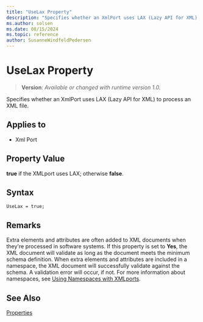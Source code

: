 ```yaml
---
title: "UseLax Property"
description: "Specifies whether an XmlPort uses LAX (Lazy API for XML) to process an XML file."
ms.author: solsen
ms.date: 08/15/2024
ms.topic: reference
author: SusanneWindfeldPedersen
---
```

[//]: # (START>DO_NOT_EDIT)
[//]: # (IMPORTANT:Do not edit any of the content between here and the END>DO_NOT_EDIT.)
[//]: # (Any modifications should be made in the .xml files in the ModernDev repo.)
# UseLax Property
> **Version**: _Available or changed with runtime version 1.0._

Specifies whether an XmlPort uses LAX (Lazy API for XML) to process an XML file.

## Applies to
-   Xml Port

[//]: # (IMPORTANT: END>DO_NOT_EDIT)


## Property Value

**true** if the XMLport uses LAX; otherwise **false**.  

## Syntax

```AL
UseLax = true;
```
  
## Remarks

Extra elements and attributes are often added to XML documents when they're processed in software systems. If this property is set to **Yes**, the XML document will validate as long as the document meets the minimum schema definition. When extra elements and attributes are included in a namespace, the XML document will successfully validate against the schema. A validation error will occur, if not. For more information about namespaces, see [Using Namespaces with XMLports](../devenv-using-namespaces-with-xmlports.md).
  
## See Also

[Properties](devenv-properties.md)